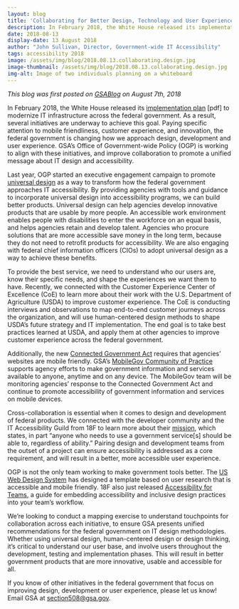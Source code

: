 ```yaml
---
layout: blog
title: 'Collaborating for Better Design, Technology and User Experience'
description: In February 2018, the White House released its implementation plan to modernize IT infrastructure across the federal government.
date: 2018-08-13
display-date: 13 August 2018
author: "John Sullivan, Director, Government-wide IT Accessibility"
tags: accessibility 2018
image: /assets/img/blog/2018.08.13.collaborating.design.jpg
image-thumbnail: /assets/img/blog/2018.08.13.collaborating.design.jpg
img-alt: Image of two individuals planning on a whiteboard
---
```


_This blog was first posted on [GSABlog](https://www.gsa.gov/blog/2018/08/07/Collaborating-for-Better-Design-Technology-and-User-Experience-0) on August 7th, 2018_

In February 2018, the White House released its [implementation plan](https://www.whitehouse.gov/wp-content/uploads/2017/11/M-18-12.pdf) [pdf] to modernize IT infrastructure across the federal government. As a result, several initiatives are underway to achieve this goal. Paying specific attention to mobile friendliness, customer experience, and innovation, the federal government is changing how we approach design, development and user experience. GSA’s Office of Government-wide Policy (OGP) is working to align with these initiatives, and improve collaboration to promote a unified message about IT design and accessibility.

Last year, OGP started an executive engagement campaign to promote [universal design](https://section508.gov/create/universal-design) as a way to transform how the federal government approaches IT accessibility. By providing agencies with tools and guidance to incorporate universal design into accessibility programs, we can build better products. Universal design can help agencies develop innovative products that are usable by more people. An accessible work environment enables people with disabilities to enter the workforce on an equal basis, and helps agencies retain and develop talent. Agencies who procure solutions that are more accessible save money in the long term, because they do not need to retrofit products for accessibility. We are also engaging with federal chief information officers (CIOs) to adopt universal design as a way to achieve these benefits.

To provide the best service, we need to understand who our users are, know their specific needs, and shape the experiences we want them to have. Recently, we connected with the Customer Experience Center of Excellence (CoE) to learn more about their work with the U.S. Department of Agriculture (USDA) to improve customer experience. The CoE is conducting interviews and observations to map end-to-end customer journeys across the organization, and will use human-centered design methods to shape USDA’s future strategy and IT implementation. The end goal is to take best practices learned at USDA, and apply them at other agencies to improve customer experience across the federal government.

Additionally, the new [Connected Government Act](https://www.congress.gov/bill/115th-congress/house-bill/2331/text) requires that agencies’ websites are mobile friendly. GSA’s [MobileGov Community of Practice](https://digital.gov/communities/mobile/) supports agency efforts to make government information and services available to anyone, anytime and on any device. The MobileGov team will be monitoring agencies’ response to the Connected Government Act and continue to promote accessibility of government information and services on mobile devices.

Cross-collaboration is essential when it comes to design and development of federal products. We connected with the developer community and the IT Accessibility Guild from 18F to learn more about their [mission](https://github.com/18F/accessibility/wiki/Accessibility-guild-vision-and-mission-statements), which states, in part “anyone who needs to use a government service[s] should be able to, regardless of ability.” Pairing design and development teams from the outset of a project can ensure accessibility is addressed as a core requirement, and will result in a better, more accessible user experience.

OGP is not the only team working to make government tools better. The [US Web Design System](https://designsystem.digital.gov/) has designed a template based on user research that is accessible and mobile friendly. 18F also just released [Accessibility for Teams](https://accessibility.digital.gov/), a guide for embedding accessibility and inclusive design practices into your team’s workflow.

We’re looking to conduct a mapping exercise to understand touchpoints for collaboration across each initiative, to ensure GSA presents unified recommendations for the federal government on IT design methodologies. Whether using universal design, human-centered design or design thinking, it’s critical to understand our user base, and involve users throughout the development, testing and implementation phases. This will result in better government products that are more innovative, usable and accessible for all.

If you know of other initiatives in the federal government that focus on improving design, development or user experience, please let us know! Email GSA at [section508@gsa.gov](mailto:section508@gsa.gov).
